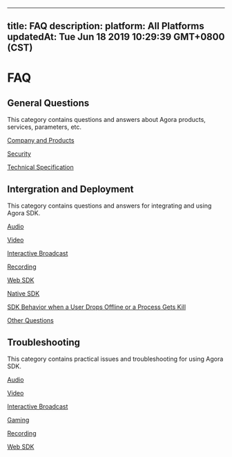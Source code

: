 
---
title: FAQ
description: 
platform: All Platforms
updatedAt: Tue Jun 18 2019 10:29:39 GMT+0800 (CST)
---
# FAQ
## General Questions

This category contains questions and answers about Agora products, services, parameters, etc.

[Company and Products](../../en/Agora%20Platform/product_faq.md)

[Security](../../en/Agora%20Platform/security_faq.md)

[Technical Specification](../../en/Agora%20Platform/technical_specification_faq.md)

## Intergration and Deployment

This category contains questions and answers for integrating and using Agora SDK.

[Audio](../../en/Agora%20Platform/audio_how_to.md)

[Video](../../en/Agora%20Platform/video_how_to.md)

[Interactive Broadcast](../../en/Agora%20Platform/live_how_to.md)

[Recording](../../en/Agora%20Platform/recording_how_to.md)

[Web SDK](../../en/Agora%20Platform/websdk_how_to.md)

[Native SDK](../../en/Agora%20Platform/nativesdk_how_to.md)

[SDK Behavior when a User Drops Offline or a Process Gets Kill](../../en/Agora%20Platform/sdk_behaviors.md)

[Other Questions](../../en/Agora%20Platform/other_questions_how_to.md)

## Troubleshooting

This category contains practical issues and troubleshooting for using Agora SDK.

 [Audio](../../en/Agora%20Platform/audio_related_faq.md)

 [Video](../../en/Agora%20Platform/video_related_faq.md)

 [Interactive Broadcast](../../en/Agora%20Platform/live_related_faq.md)

 [Gaming](../../en/Agora%20Platform/gaming_related_faq.md)

 [Recording](../../en/Agora%20Platform/recording_related_faq.md)

 [Web SDK](../../en/Agora%20Platform/websdk_related_faq.md)

